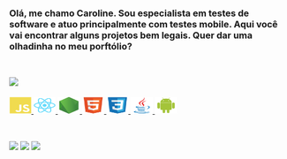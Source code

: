 ### Olá, me chamo Caroline. Sou especialista em testes de software e atuo principalmente com testes mobile. Aqui você vai encontrar alguns projetos bem legais. Quer dar uma olhadinha no meu porftólio?
##
<br>
<div>
  <a href="https://github.com/gcarolinealves">
  <img height="180em" src="https://github-readme-stats.vercel.app/api/top-langs/?username=gcarolinealves&layout=compact&langs_count=4&theme=buefy"/>
</div>

<div style="display: inline_block"><br>
  <img alt="Carol-Js" height="30" width="40" src="https://raw.githubusercontent.com/devicons/devicon/master/icons/javascript/javascript-plain.svg">
  <img  alt="Carol-React" height="30" width="40" src="https://raw.githubusercontent.com/devicons/devicon/master/icons/react/react-original.svg">
  <img alt="Carol-Csharp" height="30" width="40" src="https://raw.githubusercontent.com/devicons/devicon/master/icons/nodejs/nodejs-original.svg">
  <img  alt="Carol-HTML" height="30" width="40" src="https://raw.githubusercontent.com/devicons/devicon/master/icons/html5/html5-original.svg">
  <img alt="Carol-CSS" height="30" width="40" src="https://raw.githubusercontent.com/devicons/devicon/master/icons/css3/css3-original.svg">
  <img alt="Carol-Java" height="30" width="40" src="https://raw.githubusercontent.com/devicons/devicon/master/icons/java/java-original.svg">
  <img alt="Carol-Android" height="30" width="40" src="https://raw.githubusercontent.com/devicons/devicon/master/icons/android/android-original.svg">
</div>

##
<div><br>
  <a href="https://instagram.com/icarolinealves" target="_blank"><img src="https://img.shields.io/badge/-Instagram-%23E4405F?style=for-the-badge&logo=instagram&logoColor=white" target="_blank"></a>
  <a href =  "mailto:contatorafaballerini@gmail.com"><img src="https://img.shields.io/badge/-Gmail-%23333?style=for-the-badge&logo=gmail&logoColor=white" target="_blank"></a>
  <a href="https://www.linkedin.com/in/carolinesalves" target="_blank"><img src="https://img.shields.io/badge/-LinkedIn-%230077B5?style=for-the-badge&logo=linkedin&logoColor=white" target="_blank"></a><br>  
</div>

